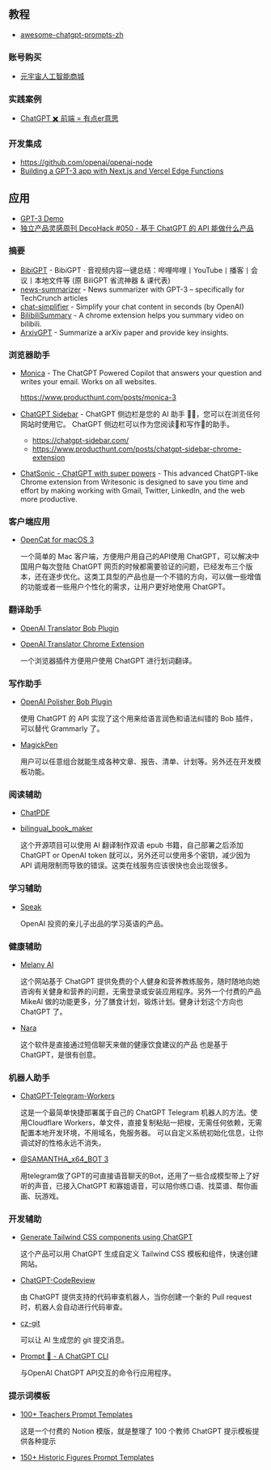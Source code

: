 
## 教程

- [awesome-chatgpt-prompts-zh](https://github.com/PlexPt/awesome-chatgpt-prompts-zh)

### 账号购买

- [元宇宙人工智能商城](https://fk.fq.mk/) 

### 实践案例

- [ChatGPT ✖️ 前端 = 有点er意思](https://juejin.cn/post/7199607659992907832?utm_source=pocket_reader#heading-15)

### 开发集成

- https://github.com/openai/openai-node
- [Building a GPT-3 app with Next.js and Vercel Edge Functions](https://vercel.com/blog/gpt-3-app-next-js-vercel-edge-functions)

## 应用

- [GPT-3 Demo](https://gpt3demo.com/collection/popular)
- [独立产品灵感周刊 DecoHack #050 - 基于 ChatGPT 的 API 能做什么产品]()

### 摘要

- [BibiGPT](https://github.com/JimmyLv/BibiGPT) - BibiGPT · 音视频内容一键总结：哔哩哔哩丨YouTube丨播客丨会议丨本地文件等 (原 BiliGPT 省流神器 & 课代表)
- [news-summarizer](https://github.com/Nutlope/news-summarizer) - News summarizer with GPT-3 – specifically for TechCrunch articles
- [chat-simplifier](https://github.com/zhengbangbo/chat-simplifier/) - Simplify your chat content in seconds (by OpenAI)
- [BilibiliSummary](https://github.com/lxfater/BilibiliSummary) - A chrome extension helps you summary video on bilibili.
- [ArxivGPT](https://chrome.google.com/webstore/detail/arxivgpt/fbbfpcjhnnklhmncjickdipdlhoddjoh) - Summarize a arXiv paper and provide key insights.

### 浏览器助手

- [Monica](https://chrome.google.com/webstore/detail/monica-%E2%80%94-your-chatgpt-cop/ofpnmcalabcbjgholdjcjblkibolbppb) - The ChatGPT Powered Copilot that answers your question and writes your email. Works on all websites.

    https://www.producthunt.com/posts/monica-3

- [ChatGPT Sidebar](https://chrome.google.com/webstore/detail/chatgpt-sidebar/difoiogjjojoaoomphldepapgpbgkhkb/related) - ChatGPT 侧边栏是您的 AI 助手 🤖💬，您可以在浏览任何网站时使用它。
ChatGPT 侧边栏可以作为您阅读📖和写作📝的助手。

    - https://chatgpt-sidebar.com/
    - https://www.producthunt.com/posts/chatgpt-sidebar-chrome-extension

- [ChatSonic - ChatGPT with super powers](https://chrome.google.com/webstore/detail/chatsonic-chatgpt-with-su/kchaponcodemjigejilffhfchecpgdpf) - This advanced ChatGPT-like Chrome extension from Writesonic is designed to save you time and effort by making working with Gmail, Twitter, LinkedIn, and the web more productive.

### 客户端应用

- [OpenCat for macOS 3](https://apps.apple.com/app/opencat/id6445999201?mt=12)

    一个简单的 Mac 客户端，方便用户用自己的API使用 ChatGPT，可以解决中国用户每次登陆 ChatGPT 网页的时候都需要验证的问题，已经发布三个版本，还在逐步优化。这类工具型的产品也是一个不错的方向，可以做一些增值的功能或者一些用户个性化的需求，让用户更好地使用 ChatGPT。

### 翻译助手

- [OpenAI Translator Bob Plugin](https://github.com/yetone/bob-plugin-openai-translator)
- [OpenAI Translator Chrome Extension](https://github.com/yetone/openai-translator)

    一个浏览器插件方便用户使用 ChatGPT 进行划词翻译。

### 写作助手

- [OpenAI Polisher Bob Plugin ](https://github.com/yetone/bob-plugin-openai-polisher)

    使用 ChatGPT 的 API 实现了这个用来给语言润色和语法纠错的 Bob 插件，可以替代 Grammarly 了。

- [ MagickPen](https://magickpen.com/#magickBox)

    用户可以任意组合就能生成各种文章、报告、清单、计划等。另外还在开发模板功能。

### 阅读辅助

- [ChatPDF](https://www.chatpdf.com/)
- [bilingual_book_maker](https://github.com/yihong0618/bilingual_book_maker)

    这个开源项目可以使用 AI 翻译制作双语 epub 书籍，自己部署之后添加 ChatGPT or OpenAI token 就可以，另外还可以使用多个密钥，减少因为 API 调用限制而导致的错误。这类在线服务应该很快也会出现很多。

### 学习辅助

- [Speak](https://www.usespeak.com/)

    OpenAI 投资的亲儿子出品的学习英语的产品。

### 健康辅助

- [Melany AI](https://melany.ai/)

    这个网站基于 ChatGPT 提供免费的个人健身和营养教练服务，随时随地向她咨询有关健身和营养的问题，无需登录或安装应用程序。另外一个付费的产品 MikeAl 做的功能更多，分了膳食计划，锻炼计划。健身计划这个方向也 ChatGPT 了。

- [Nara](https://www.trynara.com/)

    这个软件是直接通过短信聊天来做的健康饮食建议的产品 也是基于 ChatGPT，是很有创意。

### 机器人助手

- [ChatGPT-Telegram-Workers](https://github.com/TBXark/ChatGPT-Telegram-Workers)

    这是一个最简单快捷部署属于自己的 ChatGPT Telegram 机器人的方法。使用Cloudflare Workers，单文件，直接复制粘贴一把梭，无需任何依赖，无需配置本地开发环境，不用域名，免服务器。 可以自定义系统初始化信息，让你调试好的性格永远不消失。

- [@SAMANTHA_x64_BOT 3](https://t.me/samantha_x64_bot)

    用telegram做了GPT的可直接语音聊天的Bot，还用了一些合成模型带上了好听的声音，已接入ChatGPT 和寡姐语音，可以陪你练口语、找菜谱、帮你画画、玩游戏。

### 开发辅助

- [Generate Tailwind CSS components using ChatGPT](https://www.btw.so/tools/chat-gpt-tailwind-css-components)

    这个产品可以用 ChatGPT 生成自定义 Tailwind CSS 模板和组件，快速创建网站。

- [ChatGPT-CodeReview](https://github.com/anc95/ChatGPT-CodeReview)

    由 ChatGPT 提供支持的代码审查机器人，当你创建一个新的 Pull request 时，机器人会自动进行代码审查。

- [cz-git](https://cz-git.qbb.sh/zh/)

    可以让 AI 生成您的 git 提交消息。

- [ Prompt :kiwi_fruit: - A ChatGPT CLI](https://github.com/raiyanyahya/prompt)

    与OpenAl ChatGPT API交互的命令行应用程序。

### 提示词模板

- [100+ Teachers Prompt Templates](https://theveller.gumroad.com/l/TeachersPromptTemplates-byTheVeller)

    这是一个付费的 Notion 模版，就是整理了 100 个教师 ChatGPT 提示模板提供各种提示

- [ 150+ Historic Figures Prompt Templates ](https://theveller.gumroad.com/l/HistoricFiguresPromptTemplates-byTheVeller)

